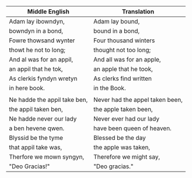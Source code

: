 | Middle English | Translation   |
| ---------------| ------------- |
| Adam lay ibowndyn,       | Adam lay bound, |
| bowndyn in a bond,      | bound in a bond,     |
| Fowre thowsand wynter  | Four thousand winters      |  
| thowt he not to long; | thought not too long; |
| And al was for an appil, | And all was for an apple, |
| an appil that he tok, | an apple that he took, |
| As clerkis fyndyn wretyn | As clerks find written |
| in here book. | in the Book. |
|               |              |
| Ne hadde the appil take ben, | Never had the appel taken been, |
| the appil taken ben, | the apple taken been, |
| Ne hadde never our lady | Never ever had our lady |
| a ben hevene qwen. | have been queen of heaven. |
| Blyssid be the tyme | Blessed be the day |
| that appil take was, | the apple was taken, |
|Therfore we mown syngyn, | Therefore we might say, |
| "Deo Gracias!" | "Deo gracias." |


